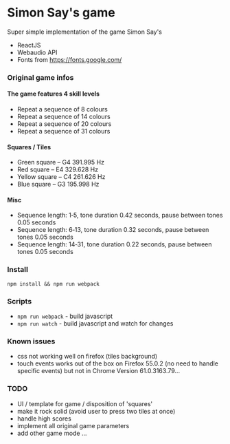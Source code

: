 # Simon Say's game

Super simple implementation of the game Simon Say's

- ReactJS
- Webaudio API
- Fonts from https://fonts.google.com/

### Original game infos

#### The game features 4 skill levels

- Repeat a sequence of 8 colours
- Repeat a sequence of 14 colours
- Repeat a sequence of 20 colours
- Repeat a sequence of 31 colours

#### Squares / Tiles

- Green square – G4 391.995 Hz
- Red square – E4 329.628 Hz
- Yellow square – C4 261.626 Hz
- Blue square – G3 195.998 Hz

#### Misc

- Sequence length: 1‐5, tone duration 0.42 seconds, pause between tones 0.05 seconds
- Sequence length: 6‐13, tone duration 0.32 seconds, pause between tones 0.05 seconds
- Sequence length: 14‐31, tone duration 0.22 seconds, pause between tones 0.05 seconds


### Install

`npm install && npm run webpack`


### Scripts

- `npm run webpack` - build javascript
- `npm run watch` - build javascript and watch for changes

### Known issues

- css not working well on firefox (tiles background)
- touch events works out of the box on Firefox 55.0.2 (no need to handle specific events) but not in Chrome Version 61.0.3163.79...

### TODO

- UI / template for game / disposition of 'squares'
- make it rock solid (avoid user to press two tiles at once)
- handle high scores
- implement all original game parameters
- add other game mode
...
